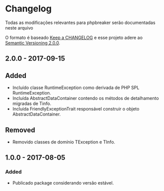 # Changelog

Todas as modificações relevantes para phpbreaker serão documentadas neste arquivo

O formato é baseado [Keep a CHANGELOG](http://keepachangelog.com/) e esse projeto adere ao [Semantic Versioning 2.0.0](http://semver.org/).  

## 2.0.0 - 2017-09-15

## Added
- Incluído classe RuntimeException como derivada de PHP SPL RuntimeException.
- Incluída AbstractDataContainer contendo os métodos de detalhamento migradas de Tinfo.
- Incluída FriendlyExceptionTrait responsável construir o objeto AbstractDataContainer.

## Removed
- Removido classes de domínio TException e TInfo.

## 1.0.0 - 2017-08-05

### Added
- Publicado package considerando versão estável.
